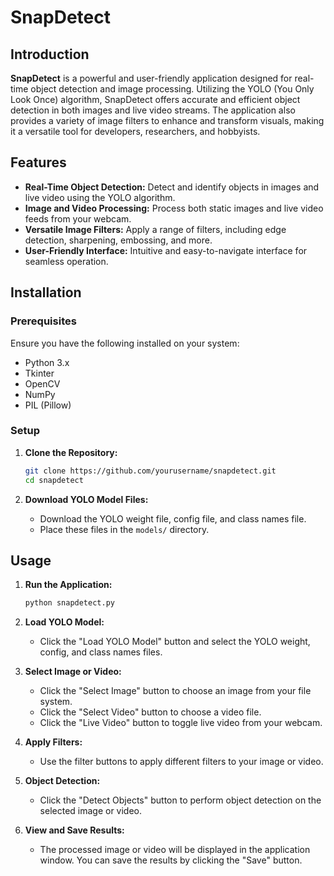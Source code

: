 # **SnapDetect**

## **Introduction**

**SnapDetect** is a powerful and user-friendly application designed for real-time object detection and image processing. Utilizing the YOLO (You Only Look Once) algorithm, SnapDetect offers accurate and efficient object detection in both images and live video streams. The application also provides a variety of image filters to enhance and transform visuals, making it a versatile tool for developers, researchers, and hobbyists.

## **Features**

- **Real-Time Object Detection:** Detect and identify objects in images and live video using the YOLO algorithm.
- **Image and Video Processing:** Process both static images and live video feeds from your webcam.
- **Versatile Image Filters:** Apply a range of filters, including edge detection, sharpening, embossing, and more.
- **User-Friendly Interface:** Intuitive and easy-to-navigate interface for seamless operation.

## **Installation**

### **Prerequisites**

Ensure you have the following installed on your system:
- Python 3.x
- Tkinter
- OpenCV
- NumPy
- PIL (Pillow)

### **Setup**

1. **Clone the Repository:**
   ```sh
   git clone https://github.com/yourusername/snapdetect.git
   cd snapdetect
   ```

2. **Download YOLO Model Files:**
   - Download the YOLO weight file, config file, and class names file.
   - Place these files in the `models/` directory.

## **Usage**

1. **Run the Application:**
   ```sh
   python snapdetect.py
   ```

2. **Load YOLO Model:**
   - Click the "Load YOLO Model" button and select the YOLO weight, config, and class names files.

3. **Select Image or Video:**
   - Click the "Select Image" button to choose an image from your file system.
   - Click the "Select Video" button to choose a video file.
   - Click the "Live Video" button to toggle live video from your webcam.

4. **Apply Filters:**
   - Use the filter buttons to apply different filters to your image or video.

5. **Object Detection:**
   - Click the "Detect Objects" button to perform object detection on the selected image or video.

6. **View and Save Results:**
   - The processed image or video will be displayed in the application window. You can save the results by clicking the "Save" button.


